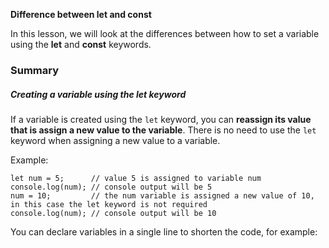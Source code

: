**Difference between let and const**

In this lesson, we will look at the differences between how to set a variable using the **let** and **const** keywords.

### Summary
##### Creating a variable using the let keyword
If a variable is created using the `let` keyword, you can **reassign its value that is assign a new value to the variable**. There is no need to use the `let` keyword when assigning a new value to a variable.

Example: 
```
let num = 5;      // value 5 is assigned to variable num
console.log(num); // console output will be 5
num = 10;         // the num variable is assigned a new value of 10, in this case the let keyword is not required
console.log(num); // console output will be 10
```
You can declare variables in a single line to shorten the code, for example:
